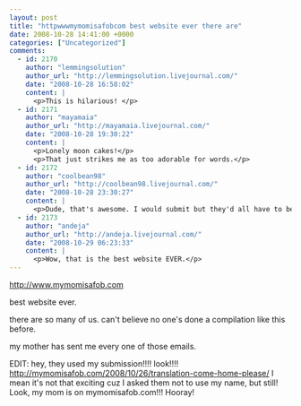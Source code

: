 ```yaml
---
layout: post
title: "httpwwwmymomisafobcom best website ever there are"
date: 2008-10-28 14:41:00 +0000
categories: ["Uncategorized"]
comments:
  - id: 2170
    author: "lemmingsolution"
    author_url: "http://lemmingsolution.livejournal.com/"
    date: "2008-10-28 16:58:02"
    content: |
      <p>This is hilarious! </p>
  - id: 2171
    author: "mayamaia"
    author_url: "http://mayamaia.livejournal.com/"
    date: "2008-10-28 19:30:22"
    content: |
      <p>Lonely moon cakes!</p>
      <p>That just strikes me as too adorable for words.</p>
  - id: 2172
    author: "coolbean98"
    author_url: "http://coolbean98.livejournal.com/"
    date: "2008-10-28 23:30:27"
    content: |
      <p>Dude, that's awesome. I would submit but they'd all have to be convos b/c my mom doesn't know how to use email.</p>
  - id: 2173
    author: "andeja"
    author_url: "http://andeja.livejournal.com/"
    date: "2008-10-29 06:23:33"
    content: |
      <p>Wow, that is the best website EVER.</p>
---
```


http://www.mymomisafob.com

best website ever.

there are so many of us. can't believe no one's done a compilation like this before.

my mother has sent me every one of those emails.

EDIT: hey, they used my submission!!!! look!!!! http://mymomisafob.com/2008/10/26/translation-come-home-please/
I mean it's not that exciting cuz I asked them not to use my name, but still! Look, my mom is on mymomisafob.com!!! Hooray!